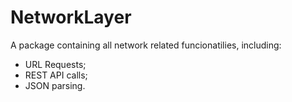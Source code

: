 # NetworkLayer

A package containing all network related funcionatilies, including:
- URL Requests;
- REST API calls;
- JSON parsing.
